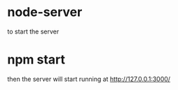 # node-server

to start the server 
# npm start

then the server will start running at http://127.0.0.1:3000/

